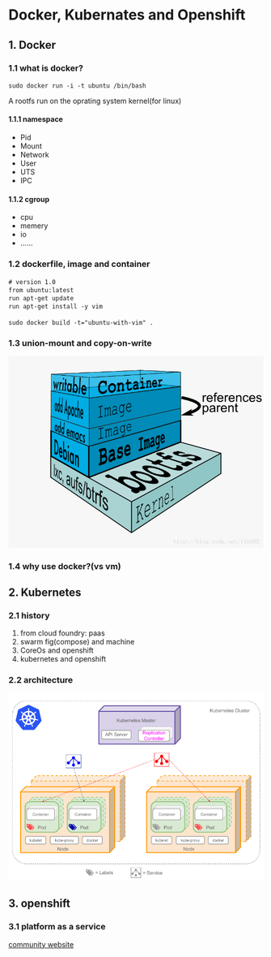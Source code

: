 # Docker, Kubernates and Openshift

## 1. Docker 

### 1.1 what is docker?

    sudo docker run -i -t ubuntu /bin/bash

A rootfs run on the oprating system kernel(for linux)

#### 1.1.1 namespace

* Pid
* Mount
* Network
* User
* UTS
* IPC

#### 1.1.2 cgroup

* cpu
* memery
* io
* ......

### 1.2 dockerfile, image and container

    # version 1.0
    from ubuntu:latest
    run apt-get update
    run apt-get install -y vim

    sudo docker build -t="ubuntu-with-vim" .

### 1.3 union-mount and copy-on-write

![union mount and copy on write](/pictures/docker-01.png)

### 1.4 why use docker?(vs vm)

## 2. Kubernetes

### 2.1 history

1. from cloud foundry: paas
2. swarm fig(compose) and machine
3. CoreOs and openshift
4. kubernetes and openshift

### 2.2 architecture

![kubernetes](/pictures/kubernetes-01.png)

## 3. openshift

### 3.1 platform as a service

[community website](https://www.okd.io/)

